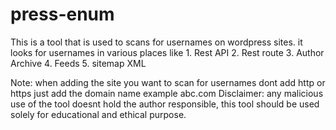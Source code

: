 # press-enum
This is a tool that is used to scans for usernames on wordpress sites. 
it looks for usernames in various places like
     1. Rest API
     2. Rest route
     3. Author Archive
     4. Feeds
     5. sitemap XML

Note: when adding the site you want to scan for usernames dont add http or https just add the domain name example abc.com
Disclaimer: any malicious use of the tool doesnt hold the author responsible, this tool should be used solely for educational and ethical purpose. 
